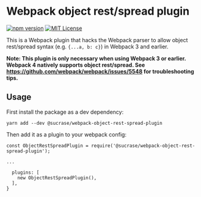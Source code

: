 # Webpack object rest/spread plugin

[![npm version](https://badge.fury.io/js/@sucrase%2Fwebpack-object-rest-spread-plugin.svg)](https://www.npmjs.com/package/@sucrase/webpack-object-rest-spread-plugin)
[![MIT License](https://img.shields.io/npm/l/express.svg?maxAge=2592000)](LICENSE)

This is a Webpack plugin that hacks the Webpack parser to allow object
rest/spread syntax (e.g. `{...a, b: c}`) in Webpack 3 and earlier.

**Note: This plugin is only necessary when using Webpack 3 or earlier. Webpack 4
natively supports object rest/spread. See https://github.com/webpack/webpack/issues/5548
for troubleshooting tips.**

## Usage

First install the package as a dev dependency:
```
yarn add --dev @sucrase/webpack-object-rest-spread-plugin
```

Then add it as a plugin to your webpack config:
```
const ObjectRestSpreadPlugin = require('@sucrase/webpack-object-rest-spread-plugin');

...

  plugins: [
    new ObjectRestSpreadPlugin(),
  ],
}
```
